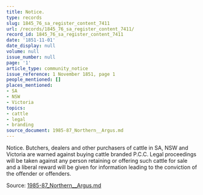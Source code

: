```yaml
---
title: Notice.
type: records
slug: 1845_76_sa_register_content_7411
url: /records/1845_76_sa_register_content_7411/
record_id: 1845_76_sa_register_content_7411
date: '1851-11-01'
date_display: null
volume: null
issue_number: null
page: '1'
article_type: community_notice
issue_reference: 1 November 1851, page 1
people_mentioned: []
places_mentioned:
- SA
- NSW
- Victoria
topics:
- cattle
- legal
- branding
source_document: 1985-87_Northern__Argus.md
---
```


Notice.  Butchers, dealers and other purchasers of cattle in SA, NSW and Victoria are warned against buying cattle branded P.C.C.  Legal proceedings will be taken against any person retaining or offering such cattle for sale and a liberal reward will be given for information leading to the conviction of the offender or offenders.

Source: [1985-87_Northern__Argus.md](/downloads/markdown/1985-87_Northern__Argus.md)

